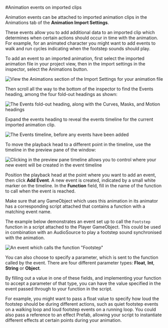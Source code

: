 #Animation events on imported clips

Animation events can be attached to imported animation clips in the Animations tab of the __Animation Import Settings__.

These events allow you to add additional data to an imported clip which determines when certain actions should occur in time with the animation. For example, for an animated character you might want to add events to walk and run cycles indicating when the footstep sounds should play.

To add an event to an imported animation, first select the imported animation file in your project view, then in the import settings in the inspector, select the Animations button.

![View the Animations section of the Import Settings for your animation file](../uploads/Main/FBXImporterInspectorAnimationsSection.png) 

Then scroll all the way to the bottom of the inspector to find the Events heading, among the four fold-out headings as shown:

![The __Events__ fold-out heading, along with the Curves, Masks, and Motion headings](../uploads/Main/AnimationInspectorMasksCurvesEventsMotion.png) 

Expand the events heading to reveal the events timeline for the current imported animation clip.

![The __Events__ timeline, before any events have been added](../uploads/Main/AnimationInspectorEmptyEventsTimeline.png) 

To move the playback head to a different point in the timeline, use the timeline in the preview pane of the window:

![Clicking in the preview pane timeline allows you to control where your new event will be created in the event timeline](../uploads/Main/AnimationEvents-PreviewTimeline.png)

Position the playback head at the point where you want to add an event, then click __Add Event__. A new event is created, indicated by a small white marker on the timeline. In the __Function__ field, fill in the name of the function to call when the event is reached.

Make sure that any GameObject which uses this animation in its animator has a corresponding script attached that contains a function with a matching event name. 

The example below demonstrates an event set up to call the `Footstep` function in a script attached to the Player GameObject. This could be used in combination with an AudioSource to play a footstep sound synchronised with the animation.

![An event which calls the function "Footstep"](../uploads/Main/AnimationInspectorEventCreated.png)

You can also choose to specify a parameter, which is sent to the function called by the event. There are four different parameter types: __Float__, __Int__, __String__ or __Object__.

By filling out a value in one of these fields, and implementing your function to accept a parameter of that type, you can have the value specified in the event passed through to your function in the script. 

For example, you might want to pass a float value to specify how loud the footstep should be during different actions, such as quiet footstep events on a walking loop and loud footstep events on a running loop. You could also pass a reference to an effect Prefab, allowing your script to instantiate different effects at certain points during your animation.

